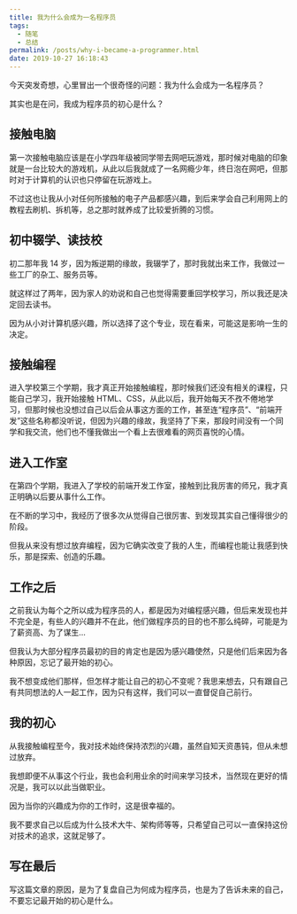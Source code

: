 ```yaml
---
title: 我为什么会成为一名程序员
tags:
  - 随笔
  - 总结
permalink: /posts/why-i-became-a-programmer.html
date: 2019-10-27 16:18:43
---
```


今天突发奇想，心里冒出一个很奇怪的问题：我为什么会成为一名程序员？

其实也是在问，我成为程序员的初心是什么？

## 接触电脑

第一次接触电脑应该是在小学四年级被同学带去网吧玩游戏，那时候对电脑的印象就是一台比较大的游戏机，从此以后我就成了一名网瘾少年，终日泡在网吧，但那时对于计算机的认识也只停留在玩游戏上。

不过这也让我从小对任何所接触的电子产品都感兴趣，到后来学会自己利用网上的教程去刷机、拆机等，总之那时就养成了比较爱折腾的习惯。

## 初中辍学、读技校

初二那年我 14 岁，因为叛逆期的缘故，我辍学了，那时我就出来工作，我做过一些工厂的杂工、服务员等。

就这样过了两年，因为家人的劝说和自己也觉得需要重回学校学习，所以我还是决定回去读书。

因为从小对计算机感兴趣，所以选择了这个专业，现在看来，可能这是影响一生的决定。

## 接触编程

进入学校第三个学期，我才真正开始接触编程，那时候我们还没有相关的课程，只能自己学习，我开始接触 HTML、CSS，从此以后，我开始每天不孜不倦地学习，但那时候也没想过自己以后会从事这方面的工作，甚至连“程序员”、“前端开发”这些名称都没听说，但因为兴趣的缘故，我坚持了下来，那段时间没有一个同学和我交流，他们也不懂我做出一个看上去很难看的网页喜悦的心情。

## 进入工作室

在第四个学期，我进入了学校的前端开发工作室，接触到比我厉害的师兄，我才真正明确以后要从事什么工作。

在不断的学习中，我经历了很多次从觉得自己很厉害、到发现其实自己懂得很少的阶段。

但我从来没有想过放弃编程，因为它确实改变了我的人生，而编程也能让我感到快乐，那是探索、创造的乐趣。

## 工作之后

之前我认为每个之所以成为程序员的人，都是因为对编程感兴趣，但后来发现也并不完全是，有些人的兴趣并不在此，他们做程序员的目的也不那么纯碎，可能是为了薪资高、为了谋生...

但我认为大部分程序员最初的目的肯定也是因为感兴趣使然，只是他们后来因为各种原因，忘记了最开始的初心。

我不想变成他们那样，但怎样才能让自己的初心不变呢？我思来想去，只有跟自己有共同想法的人一起工作，因为只有这样，我们可以一直督促自己前行。

## 我的初心

从我接触编程至今，我对技术始终保持浓烈的兴趣，虽然自知天资愚钝，但从未想过放弃。

我想即便不从事这个行业，我也会利用业余的时间来学习技术，当然现在更好的情况是，我可以以此当做职业。

因为当你的兴趣成为你的工作时，这是很幸福的。

我不要求自己以后成为什么技术大牛、架构师等等，只希望自己可以一直保持这份对技术的追求，这就足够了。

## 写在最后

写这篇文章的原因，是为了复盘自己为何成为程序员，也是为了告诉未来的自己，不要忘记最开始的初心是什么。
